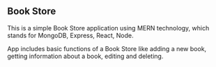 ## Book Store

This is a simple Book Store application using MERN technology, which stands for MongoDB, Express, React, Node. 

App includes basic functions of a Book Store like adding a new book, getting information about a book, editing and deleting. 